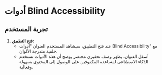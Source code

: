 # أدوات Blind Accessibility

## تجربة المستخدم

1. **فتح التطبيق:**
   - عند فتح التطبيق، سيشاهد المستخدم العنوان "أدوات Blind Accessibility" مع خلفية متدرجة الألوان.
   - أسفل العنوان، يظهر وصف تحفيزي مختصر يوضح أن هذه الأدوات تستخدم الذكاء الاصطناعي لمساعدة المكفوفين على الوصول إلى المحتوى بسهولة وفعالية.
